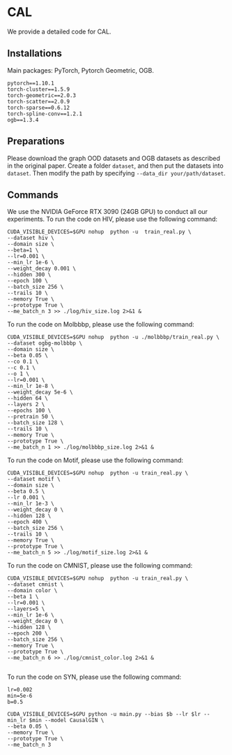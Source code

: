 # CAL
We provide a detailed code for CAL.

## Installations
Main packages: PyTorch, Pytorch Geometric, OGB.
```
pytorch==1.10.1
torch-cluster==1.5.9
torch-geometric==2.0.3
torch-scatter==2.0.9
torch-sparse==0.6.12
torch-spline-conv==1.2.1
ogb==1.3.4
```

## Preparations
Please download the graph OOD datasets and OGB datasets as described in the original paper. 
Create a folder ```dataset```, and then put the datasets into ```dataset```. Then modify the path by specifying ```--data_dir your/path/dataset```.


## Commands
 We use the NVIDIA GeForce RTX 3090 (24GB GPU) to conduct all our experiments.
 To run the code on HIV, please use the following command:
 ```
 CUDA_VISIBLE_DEVICES=$GPU nohup  python -u  train_real.py \
 --dataset hiv \
 --domain size \
 --beta=1 \
 --lr=0.001 \
 --min_lr 1e-6 \
 --weight_decay 0.001 \
 --hidden 300 \
 --epoch 100 \
 --batch_size 256 \
 --trails 10 \
 --memory True \
 --prototype True \
 --me_batch_n 3 >> ./log/hiv_size.log 2>&1 &

 ```


 To run the code on Molbbbp, please use the following command:
 ```
CUDA_VISIBLE_DEVICES=$GPU nohup  python -u ./molbbbp/train_real.py \
 --dataset ogbg-molbbbp \
 --domain size \
 --beta 0.05 \
 --co 0.1 \
 --c 0.1 \
 --o 1 \
 --lr=0.001 \
 --min_lr 1e-8 \
 --weight_decay 5e-6 \
 --hidden 64 \
 --layers 2 \
 --epochs 100 \
 --pretrain 50 \
 --batch_size 128 \
 --trails 10 \
 --memory True \
 --prototype True \
 --me_batch_n 1 >> ./log/molbbbp_size.log 2>&1 &
 ```

To run the code on Motif, please use the following command:
 ```
 CUDA_VISIBLE_DEVICES=$GPU nohup  python -u train_real.py \
 --dataset motif \
 --domain size \
 --beta 0.5 \
 --lr 0.001 \
 --min_lr 1e-3 \
 --weight_decay 0 \
 --hidden 128 \
 --epoch 400 \
 --batch_size 256 \
 --trails 10 \
 --memory True \
 --prototype True \
 --me_batch_n 5 >> ./log/motif_size.log 2>&1 &
 ```

 To run the code on CMNIST, please use the following command:
 ```
 CUDA_VISIBLE_DEVICES=$GPU nohup  python -u train_real.py \
 --dataset cmnist \
 --domain color \
 --beta 1 \
 --lr=0.001 \
 --layers=5 \
 --min_lr 1e-6 \
 --weight_decay 0 \
 --hidden 128 \
 --epoch 200 \
 --batch_size 256 \
 --memory True \
 --prototype True \
 --me_batch_n 6 >> ./log/cmnist_color.log 2>&1 &


 ```

 To run the code on SYN, please use the following command:

```
lr=0.002
min=5e-6
b=0.5

CUDA_VISIBLE_DEVICES=$GPU python -u main.py --bias $b --lr $lr --min_lr $min --model CausalGIN \
--beta 0.05 \
--memory True \
--prototype True \
--me_batch_n 3

```


